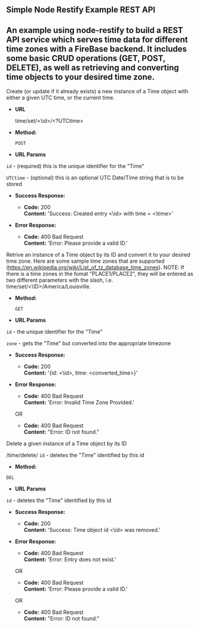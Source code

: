 **Simple Node Restify Example REST API**
----
An example using node-restify to build a REST API service which serves time data for different time zones with a FireBase backend. It includes some basic CRUD operations (GET, POST, DELETE), as well as retrieving and converting time objects to your desired time zone.
----

Create (or update if it already exists) a new instance of a Time object with either a given UTC time, or the current time.

* **URL**

  time/set/<\id>/<?UTCtime>

* **Method:**
  
  `POST`
  
*  **URL Params**

  `id` - (required) this is the unique identifier for the "Time"
  
  `UTCtime` - (optional) this is an optional UTC Date/Time string that is to be stored

* **Success Response:**

  * **Code:** 200 <br />
    **Content:** 'Success: Created entry <\id> with time = <\time>'
 
* **Error Response:**


  * **Code:** 400 Bad Request <br />
    **Content:** 'Error: Please provide a valid ID.'
    

Retrive an instance of a Time object by its ID and convert it to your desired time zone. Here are some sample time zones that are supported (https://en.wikipedia.org/wiki/List_of_tz_database_time_zones). NOTE: If there is a time zones in the fomat "PLACE1/PLACE2", they will be entered as two different parameters with the slash, i.e. time/set/<\ID>/America/Louisville.

* **Method:**
  
  `GET`
  
*  **URL Params**

  `id` - the unique identifier for the "Time"
  
  `zone` - gets the "Time" but converted into the appropriate timezone

* **Success Response:**

  * **Code:** 200 <br />
    **Content:** '{id: <\id>, time: <converted_time>}'
 
* **Error Response:**

  * **Code:** 400 Bad Request <br />
    **Content:** 'Error: Invalid Time Zone Provided.'
    
  OR
  
  * **Code:** 400 Bad Request <br />
    **Content:** "Error: ID not found."

Delete a given instance of a Time object by its ID

/time/delete/<id>
 `id` - deletes the "Time" identified by this id
 
 * **Method:**
  
  `DEL`
  
*  **URL Params**

  `id` - deletes the "Time" identified by this id
  
* **Success Response:**

  * **Code:** 200 <br />
    **Content:** 'Success: Time object id <\id> was removed.'
 
* **Error Response:**

  * **Code:** 400 Bad Request <br />
    **Content:** 'Error: Entry does not exist.'
  
  OR
  
  * **Code:** 400 Bad Request <br />
    **Content:** 'Error: Please provide a valid ID.'  
  
    
  OR
  
  * **Code:** 400 Bad Request <br />
    **Content:** "Error: ID not found."
